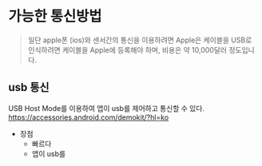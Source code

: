 
# 가능한 통신방법



> 일단 apple폰 (ios)와 센서간의 통신을 이용하려면
Apple은 케이블을 USB로 인식하려면 케이블을 Apple에 등록해야 하며, 비용은 약 10,000달러 정도입니다.
## usb 통신
USB Host Mode를 이용하여 앱이 usb를 제어하고 통신할 수 있다.
https://accessories.android.com/demokit/?hl=ko
- 장점
	- 빠르다
	- 앱이 usb를
